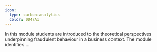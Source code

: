 ```yaml
---
icon:
  type: carbon:analytics
  color: 0D47A1
---
```


In this module students are introduced to the theoretical perspectives underpinning fraudulent behaviour in a business context. The module identifies  ... 
